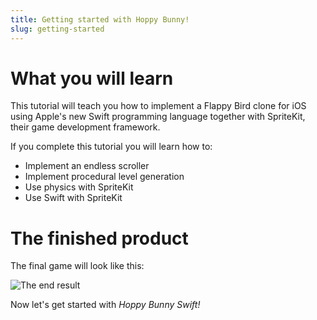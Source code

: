 ```yaml
---
title: Getting started with Hoppy Bunny!
slug: getting-started
---
```


# What you will learn

This tutorial will teach you how to implement a Flappy Bird clone for iOS using Apple's new Swift programming language together with SpriteKit, their game development framework.

If you complete this tutorial you will learn how to:

- Implement an endless scroller
- Implement procedural level generation
- Use physics with SpriteKit
- Use Swift with SpriteKit

# The finished product

The final game will look like this:

![The end result](../Tutorial-Images/finalProject.gif)

Now let's get started with *Hoppy Bunny Swift!*
